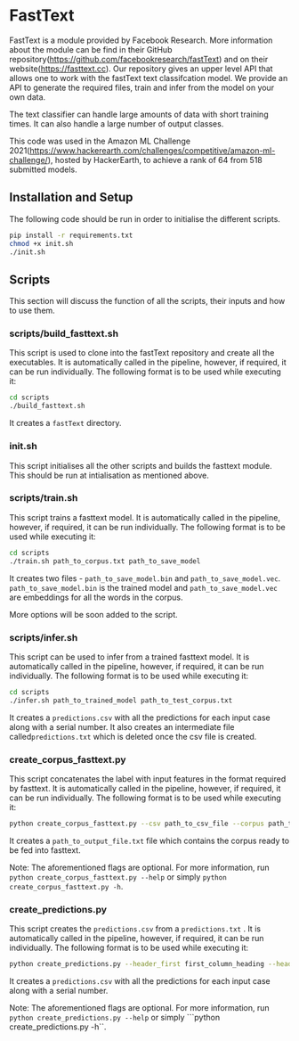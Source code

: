 # FastText
FastText is a module provided by Facebook Research. More information about the module can be find in their GitHub repository(https://github.com/facebookresearch/fastText) and on their website(https://fasttext.cc). Our repository gives an upper level API that allows one to work with the fastText text classifcation model. We provide an API to generate the required files, train and infer from the model on your own data. 

The text classifier can handle large amounts of data with short training times. It can also handle a large number of output classes.

This code was used in the Amazon ML Challenge 2021(https://www.hackerearth.com/challenges/competitive/amazon-ml-challenge/), hosted by HackerEarth, to achieve a rank of 64 from 518 submitted models.

## Installation and Setup

The following code should be run in order to initialise the different scripts.

```bash
pip install -r requirements.txt
chmod +x init.sh
./init.sh
```

## Scripts
This section will discuss the function of all the scripts, their inputs and how to use them.

### scripts/build_fasttext.sh
This script is used to clone into the fastText repository and create all the executables. It is automatically called in the pipeline, however, if required, it can be run individually. The following format is to be used while executing it:

```bash
cd scripts
./build_fasttext.sh
```

It creates a ```fastText``` directory.

### init.sh
This script initialises all the other scripts and builds the fasttext module. This should be run at intialisation as mentioned above.

### scripts/train.sh
This script trains a fasttext model. It is automatically called in the pipeline, however, if required, it can be run individually. The following format is to be used while executing it:

```bash
cd scripts
./train.sh path_to_corpus.txt path_to_save_model
```

It creates two files - ```path_to_save_model.bin``` and ```path_to_save_model.vec```. ```path_to_save_model.bin``` is the trained model and ```path_to_save_model.vec``` are embeddings for all the words in the corpus.

More options will be soon added to the script.

### scripts/infer.sh
This script can be used to infer from a trained fasttext model. It is automatically called in the pipeline, however, if required, it can be run individually. The following format is to be used while executing it:

```bash
cd scripts
./infer.sh path_to_trained_model path_to_test_corpus.txt
```

It creates a ```predictions.csv``` with all the predictions for each input case along with a serial number. It also creates an intermediate file called```predictions.txt``` which is deleted once the csv file is created.

### create_corpus_fasttext.py
This script concatenates the label with input features in the format required by fasttext. It is automatically called in the pipeline, however, if required, it can be run individually. The following format is to be used while executing it:

```bash
python create_corpus_fasttext.py --csv path_to_csv_file --corpus path_to_corpus.txt --output path_to_output_file.txt
```

It creates a ```path_to_output_file.txt``` file which contains the corpus ready to be fed into fasttext.

Note: The aforementioned flags are optional. For more information, run ```python create_corpus_fasttext.py --help``` or simply ```python create_corpus_fasttext.py -h```.

### create_predictions.py
This script creates the ```predictions.csv``` from a ```predictions.txt``` . It is automatically called in the pipeline, however, if required, it can be run individually. The following format is to be used while executing it:

```bash
python create_predictions.py --header_first first_column_heading --header_second second_column_heading
```

It creates a ```predictions.csv``` with all the predictions for each input case along with a serial number.

Note: The aforementioned flags are optional. For more information, run ```python create_predictions.py --help``` or simply ```python create_predictions.py -h``.
